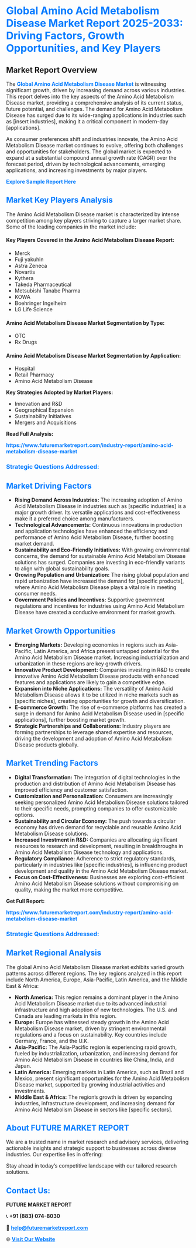 <h1 style="color: #007BFF;">Global Amino Acid Metabolism Disease Market Report 2025-2033: Driving Factors, Growth Opportunities, and Key Players</h1>

<section id="overview">
<h2>Market Report Overview</h2>
<p>The <a href="https://www.futuremarketreport.com/industry-report/amino-acid-metabolism-disease-market" style="color: #007BFF; text-decoration: none;"><strong>Global Amino Acid Metabolism Disease Market</strong></a> is witnessing significant growth, driven by increasing demand across various industries. This report delves into the key aspects of the Amino Acid Metabolism Disease market, providing a comprehensive analysis of its current status, future potential, and challenges. The demand for Amino Acid Metabolism Disease has surged due to its wide-ranging applications in industries such as [insert industries], making it a critical component in modern-day [applications].</p>
<p>As consumer preferences shift and industries innovate, the Amino Acid Metabolism Disease market continues to evolve, offering both challenges and opportunities for stakeholders. The global market is expected to expand at a substantial compound annual growth rate (CAGR) over the forecast period, driven by technological advancements, emerging applications, and increasing investments by major players.</p>
</section>

<section id="overview">
<p><a href="https://www.futuremarketreport.com/request-sample/reportId=122645" style="color: #007BFF; text-decoration: none;"><strong>Explore Sample Report Here</strong></a></p>
</section>

<section id="key-players">
<h2 style="color: #007BFF;">Market Key Players Analysis</h2>
<p>The Amino Acid Metabolism Disease market is characterized by intense competition among key players striving to capture a larger market share. Some of the leading companies in the market include:</p>
<h4>Key Players Covered in the Amino Acid Metabolism Disease Report:</h4>
<ul><li>Merck</li><li>Fuji yakuhin</li><li>Astra Zeneca</li><li>Novartis</li><li>Kythera</li><li>Takeda Pharmaceutical</li><li>Metsubishi Tanabe Pharma</li><li>KOWA</li><li>Boehringer Ingelheim</li><li>LG Life Science</li></ul>
<h4>Amino Acid Metabolism Disease Market Segmentation by Type:</h4>
<ul><li>OTC</li><li>Rx Drugs</li></ul>

<h4>Amino Acid Metabolism Disease Market Segmentation by Application:</h4>
<ul><li>Hospital</li><li>Retail Pharmacy</li><li>Amino Acid Metabolism Disease</li></ul>
<p><strong>Key Strategies Adopted by Market Players:</strong></p>
<ul>
<li>Innovation and R&D</li>
<li>Geographical Expansion</li>
<li>Sustainability Initiatives</li>
<li>Mergers and Acquisitions</li>
</ul>
</section>

<section>
<p><strong>Read Full Analysis: </strong></p><a href="https://www.futuremarketreport.com/industry-report/amino-acid-metabolism-disease-market" style="color: #007BFF; text-decoration: none;"><strong>https://www.futuremarketreport.com/industry-report/amino-acid-metabolism-disease-market</strong></a>
<h3 style="color: #007BFF;">Strategic Questions Addressed:</h3>
</section>

<section id="driving-factors">
<h2 style="color: #007BFF;">Market Driving Factors</h2>
<ul>
<li><strong>Rising Demand Across Industries:</strong> The increasing adoption of Amino Acid Metabolism Disease in industries such as [specific industries] is a major growth driver. Its versatile applications and cost-effectiveness make it a preferred choice among manufacturers.</li>
<li><strong>Technological Advancements:</strong> Continuous innovations in production and application technologies have enhanced the efficiency and performance of Amino Acid Metabolism Disease, further boosting market demand.</li>
<li><strong>Sustainability and Eco-Friendly Initiatives:</strong> With growing environmental concerns, the demand for sustainable Amino Acid Metabolism Disease solutions has surged. Companies are investing in eco-friendly variants to align with global sustainability goals.</li>
<li><strong>Growing Population and Urbanization:</strong> The rising global population and rapid urbanization have increased the demand for [specific products], where Amino Acid Metabolism Disease plays a vital role in meeting consumer needs.</li>
<li><strong>Government Policies and Incentives:</strong> Supportive government regulations and incentives for industries using Amino Acid Metabolism Disease have created a conducive environment for market growth.</li>
</ul>
</section>

<section id="growth-opportunities">
<h2 style="color: #007BFF;">Market Growth Opportunities</h2>
<ul>
<li><strong>Emerging Markets:</strong> Developing economies in regions such as Asia-Pacific, Latin America, and Africa present untapped potential for the Amino Acid Metabolism Disease market. Increasing industrialization and urbanization in these regions are key growth drivers.</li>
<li><strong>Innovative Product Development:</strong> Companies investing in R&D to create innovative Amino Acid Metabolism Disease products with enhanced features and applications are likely to gain a competitive edge.</li>
<li><strong>Expansion into Niche Applications:</strong> The versatility of Amino Acid Metabolism Disease allows it to be utilized in niche markets such as [specific niches], creating opportunities for growth and diversification.</li>
<li><strong>E-commerce Growth:</strong> The rise of e-commerce platforms has created a surge in demand for Amino Acid Metabolism Disease used in [specific applications], further boosting market growth.</li>
<li><strong>Strategic Partnerships and Collaborations:</strong> Industry players are forming partnerships to leverage shared expertise and resources, driving the development and adoption of Amino Acid Metabolism Disease products globally.</li>
</ul>
</section>

<section id="trending-factors">
<h2 style="color: #007BFF;">Market Trending Factors</h2>
<ul>
<li><strong>Digital Transformation:</strong> The integration of digital technologies in the production and distribution of Amino Acid Metabolism Disease has improved efficiency and customer satisfaction.</li>
<li><strong>Customization and Personalization:</strong> Consumers are increasingly seeking personalized Amino Acid Metabolism Disease solutions tailored to their specific needs, prompting companies to offer customizable options.</li>
<li><strong>Sustainability and Circular Economy:</strong> The push towards a circular economy has driven demand for recyclable and reusable Amino Acid Metabolism Disease solutions.</li>
<li><strong>Increased Investment in R&D:</strong> Companies are allocating significant resources to research and development, resulting in breakthroughs in Amino Acid Metabolism Disease technology and applications.</li>
<li><strong>Regulatory Compliance:</strong> Adherence to strict regulatory standards, particularly in industries like [specific industries], is influencing product development and quality in the Amino Acid Metabolism Disease market.</li>
<li><strong>Focus on Cost-Effectiveness:</strong> Businesses are exploring cost-efficient Amino Acid Metabolism Disease solutions without compromising on quality, making the market more competitive.</li>
</ul>
</section>

<section>
<p><strong>Get Full Report: </strong></p><a href="https://www.futuremarketreport.com/industry-report/amino-acid-metabolism-disease-market" style="color: #007BFF; text-decoration: none;"><strong>https://www.futuremarketreport.com/industry-report/amino-acid-metabolism-disease-market</strong></a>
<h3 style="color: #007BFF;">Strategic Questions Addressed:</h3>
</section>


<section id="regional-analysis">
<h2 style="color: #007BFF;">Market Regional Analysis</h2>
<p>The global Amino Acid Metabolism Disease market exhibits varied growth patterns across different regions. The key regions analyzed in this report include North America, Europe, Asia-Pacific, Latin America, and the Middle East & Africa:</p>
<ul>
<li><strong>North America:</strong> This region remains a dominant player in the Amino Acid Metabolism Disease market due to its advanced industrial infrastructure and high adoption of new technologies. The U.S. and Canada are leading markets in this region.</li>
<li><strong>Europe:</strong> Europe has witnessed steady growth in the Amino Acid Metabolism Disease market, driven by stringent environmental regulations and a focus on sustainability. Key countries include Germany, France, and the U.K.</li>
<li><strong>Asia-Pacific:</strong> The Asia-Pacific region is experiencing rapid growth, fueled by industrialization, urbanization, and increasing demand for Amino Acid Metabolism Disease in countries like China, India, and Japan.</li>
<li><strong>Latin America:</strong> Emerging markets in Latin America, such as Brazil and Mexico, present significant opportunities for the Amino Acid Metabolism Disease market, supported by growing industrial activities and investments.</li>
<li><strong>Middle East & Africa:</strong> The region’s growth is driven by expanding industries, infrastructure development, and increasing demand for Amino Acid Metabolism Disease in sectors like [specific sectors].</li>
</ul>
</section>

<footer>
<h2 style="color: #007BFF;">About FUTURE MARKET REPORT</h2>
<p>We are a trusted name in market research and advisory services, delivering actionable insights and strategic support to businesses across diverse industries. Our expertise lies in offering:</p>

<p>Stay ahead in today’s competitive landscape with our tailored research solutions.</p>

<h2 style="color: #007BFF;">Contact Us:</h2>
<p><strong>FUTURE MARKET REPORT</strong></p>
<p>📞 <strong>+91 (883) 074-8030</strong></p>
<p>📧 <strong><a href="mailto:help@futuremarketreport.com" style="color: #007BFF;">help@futuremarketreport.com</a></strong></p>
<p>🌐 <strong><a href="https://www.futuremarketreport.com/" style="color: #007BFF;">Visit Our Website</a></strong></p>
</footer>